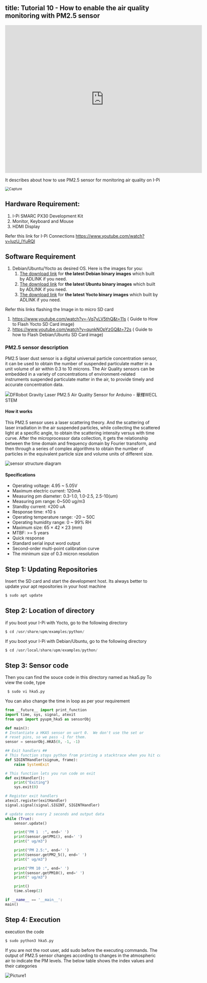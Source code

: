 title: Tutorial 10 - How to enable the air quality monitoring with PM2.5 sensor
---

<div class="contentiframe">

<iframe  class="responsive-iframe"  width="640" height="480" src="https://www.youtube.com/embed/AP7uCtMXtlY" frameborder="0" allow="autoplay; encrypted-media" allowfullscreen></iframe>

</div>

It describes about how to use PM2.5 sensor for monitoring air quality on I-Pi

<img src="Tutorial10-HowToEnablePM2.5Sensorspm2.5_sensor.assets/Capture.PNG" alt="Capture" style="zoom: 80%;" />



## **Hardware Requirement:**

1. I-Pi SMARC PX30 Development Kit
2. Monitor, Keyboard and Mouse
3. HDMI Display

Refer this link for I-Pi Connections
https://www.youtube.com/watch?v=luzU_IYuRQI

## **Software Requirement**

1. Debian/Ubuntu/Yocto as desired OS. Here is the images for you: 
   1. [The download link](../DebianImages.html#Binary-Image-download-Link) for **the latest Debian binary images** which built by ADLINK if you need.
   2. [The download link](../UbuntuImages.html#Binary-Image-download-Link) for **the latest Ubuntu binary images** which built by ADLINK if you need.
   3. [The download link](../YoctoImages.html#Binary-Image-download-Link) for **the latest Yocto binary images** which built by ADLINK if you need.

Refer this links flashing the Image in to micro SD card

1. https://www.youtube.com/watch?v=-Vq7yLV5thQ&t=11s ( Guide to How to Flash Yocto SD Card image)
2. https://www.youtube.com/watch?v=qunkNOpYzGQ&t=72s ( Guide to how to Flash Debian/Ubuntu SD Card image)

### **PM2.5 sensor description**

PM2.5 laser dust sensor is a digital universal particle concentration sensor, it can be used to obtain the number of suspended particulate matter in a unit volume of air within 0.3 to 10 microns. The Air Quality sensors can be embedded in a variety of concentrations of environment-related instruments suspended particulate matter in the air, to provide timely and accurate concentration data. 

![DFRobot Gravity Laser PM2.5 Air Quality Sensor for Arduino - 華輝WECL STEM](https://encrypted-tbn0.gstatic.com/images?q=tbn%3AANd9GcRPxI6GVo1BVh2B-iMgOh8DMqfsUtH1PELzPA&usqp=CAU)

#### **How it works**

This PM2.5 sensor uses a laser scattering theory. And the scattering of laser irradiation in the air suspended particles, while collecting the scattered light at a specific angle, to obtain the scattering intensity versus with time curve. After the microprocessor data collection, it gets the relationship between the time domain and frequency domain by Fourier transform, and then through a series of complex algorithms to obtain the number of particles in the equivalent particle size and volume units of different size.

![sensor structure diagram](https://raw.githubusercontent.com/DFRobot/DFRobotMediaWikiImage/master/Image/_PM2.5-EN.jpg)

#### **Specifications**

* Operating voltage: 4.95 ~ 5.05V
* Maximum electric current: 120mA
* Measuring pm diameter: 0.3-1.0, 1.0-2.5, 2.5-10(um)
* Measuring pm range: 0~500 ug/m3
* Standby current: ≤200 uA
* Response time: ≤10 s
* Operating temperature range: -20 ~ 50C
* Operating humidity range: 0 ~ 99% RH
* Maximum size: 65 × 42 × 23 (mm)
* MTBF: >= 5 years
* Quick response
* Standard serial input word output
* Second-order multi-point calibration curve
* The minimum size of 0.3 micron resolution



## **Step 1:** Updating Repositories

Insert the SD card and start the development host. Its always better to update your apt repositories in your host machine

```python
$ sudo apt update
```

## **Step 2:** Location of directory

if you boot your I-Pi with Yocto, go to the following directory

```python
$ cd /usr/share/upm/examples/python/
```

If you boot your I-Pi with Debian/Ubuntu, go to the following directory

```python
$ cd /usr/local/share/upm/examples/python/
```

## **Step 3:** Sensor code

Then you can find the souce code in this directory named as hka5.py
To view the code, type

```python
 $ sudo vi hka5.py
```
You can also change the time in loop as per your requirement

```python
from __future__ import print_function
import time, sys, signal, atexit
from upm import pyupm_hka5 as sensorObj

def main():
# Instantiate a HKA5 sensor on uart 0.  We don't use the set or
# reset pins, so we pass -1 for them.
sensor = sensorObj.HKA5(0, -1, -1)

## Exit handlers ##
# This function stops python from printing a stacktrace when you hit control-C
def SIGINTHandler(signum, frame):
    raise SystemExit

# This function lets you run code on exit
def exitHandler():
    print("Exiting")
    sys.exit(0)

# Register exit handlers
atexit.register(exitHandler)
signal.signal(signal.SIGINT, SIGINTHandler)

# update once every 2 seconds and output data
while (True):
    sensor.update()

    print("PM 1  :", end=' ')
    print(sensor.getPM1(), end=' ')
    print(" ug/m3")

    print("PM 2.5:", end=' ')
    print(sensor.getPM2_5(), end=' ')
    print(" ug/m3")

    print("PM 10 :", end=' ')
    print(sensor.getPM10(), end=' ')
    print(" ug/m3")

    print()
    time.sleep(2)

if __name__ == '__main__':
main()
```
## **Step 4:** Execution

execution the code

```python
$ sudo python3 hka5.py
```

If you are not the root user, add sudo before the executing commands. The output of PM2.5 sensor changes according to changes in the atmospheric air to indicate the PM levels. The below table shows the index values and their categories

![Picture1](Tutorial10-HowToEnablePM2.5Sensorspm2.5_sensor.assets/Picture1.jpg)




